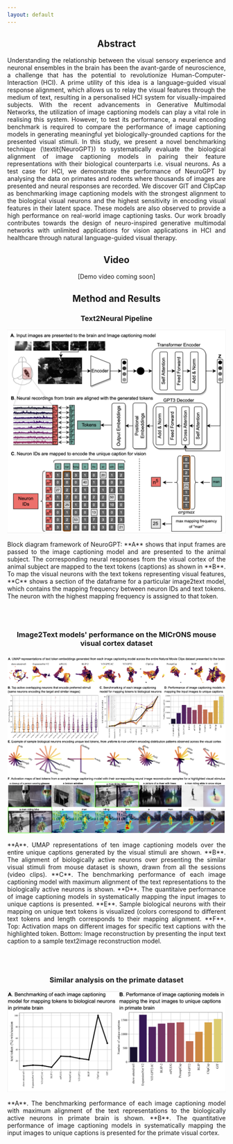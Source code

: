 ```yaml
---
layout: default
---
```


<h2 style="text-align: center;">Abstract</h2>
<p style="text-align: justify">Understanding the relationship between the visual sensory experience and neuronal ensembles in the brain has been the avant-garde of neuroscience, a challenge that has the potential to revolutionize Human-Computer-Interaction (HCI). A prime utility of this idea is a language-guided visual response alignment, which allows us to relay the visual features through the medium of text, resulting in a personalised HCI system for visually-impaired subjects. With the recent advancements in Generative Multimodal Networks, the utilization of image captioning models can play a vital role in realising this system. However, to test its performance, a neural encoding benchmark is required to compare the performance of image captioning models in generating meaningful yet biologically-grounded captions for the presented visual stimuli. In this study, we present a novel benchmarking technique (\textit{NeuroGPT}) to systematically evaluate the biological alignment of image captioning models in pairing their feature representations with their biological counterparts i.e. visual neurons. As a test case for HCI, we demonstrate the performance of NeuroGPT by analysing the data on primates and rodents where thousands of images are presented and neural responses are recorded. We discover GIT and ClipCap as benchmarking image captioning models with the strongest alignment to the biological visual neurons and the highest sensitivity in encoding visual features in their latent space. These models are also observed to provide a high performance on real-world image captioning tasks. Our work broadly contributes towards the design of neuro-inspired generative multimodal networks with unlimited applications for vision applications in HCI and healthcare through natural language-guided visual therapy.</p>

<h2 style="text-align: center;">Video</h2>
<p style="text-align: center">[Demo video coming soon]</p>

<h2 style="text-align: center;">Method and Results</h2>


<h3 style="text-align: center">Text2Neural Pipeline</h3>

![grand_figure](assets/images/fig1.png)
<p style="text-align: justify">Block diagram framework of NeuroGPT: **A** shows that input frames are passed to the image captioning model and are presented to the animal subject. The corresponding neural responses from the visual cortex of the animal subject are mapped to the text tokens (captions) as shown in **B**. To map the visual neurons with the text tokens representing visual features, **C** shows a section of the dataframe for a particular image2text model, which contains the mapping frequency between neuron IDs and text tokens. The neuron with the highest mapping frequency is assigned to that token.</p>

<br />
<br />


<h3 style="text-align: center">Image2Text models' performance on the MICrONS mouse visual cortex dataset</h3>

![clusters](assets/images/fig2.png)
<p style="text-align: justify">**A**. UMAP representations of ten image captioning models over the entire unique captions generated by the visual stimuli are shown. **B**. The alignment of biologically active neurons over presenting the similar visual stimuli from mouse dataset is shown, drawn from all the sessions (video clips). **C**. The benchmarking performance of each image captioning model with maximum alignment of the text representations to the biologically active neurons is shown. **D**. The quantitaive performance of image captioning models in systematically mapping the input images to unique captions is presented. **E**. Sample biological neurons with their mapping on unique text tokens is visualized (colors correspond to different text tokens and length corresponds to their mapping alignment. **F**. Top: Activation maps on different images for specific text captions with the highlighted token. Bottom: Image reconstruction by presenting the input text caption to a sample text2image reconstruction model.</p>

<br />
<br />


<h3 style="text-align: center">Similar analysis on the primate dataset</h3>

![text2neural](assets/images/fig3.png)
<p style="text-align: justify">**A**. The benchmarking performance of each image captioning model with maximum alignment of the text representations to the biologically active neurons in primate brain is shown. **B**. The quantitative performance of image captioning models in systematically mapping the input images to unique captions is presented for the primate visual cortex.</p>

<br />
<br />


<!-- <script type="text/javascript" src="https://viewer.diagrams.net/js/viewer-static.min.js"></script> -->
